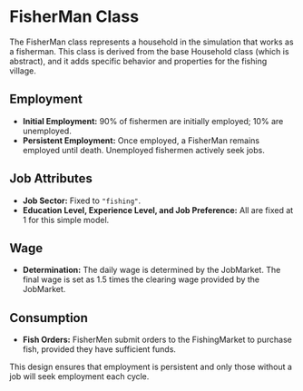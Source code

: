 # FisherMan Class

The FisherMan class represents a household in the simulation that works as a fisherman. This class is derived from the base Household class (which is abstract), and it adds specific behavior and properties for the fishing village.

## Employment
- **Initial Employment:** 90% of fishermen are initially employed; 10% are unemployed.
- **Persistent Employment:** Once employed, a FisherMan remains employed until death. Unemployed fishermen actively seek jobs.

## Job Attributes
- **Job Sector:** Fixed to `"fishing"`.
- **Education Level, Experience Level, and Job Preference:** All are fixed at 1 for this simple model.

## Wage
- **Determination:** The daily wage is determined by the JobMarket. The final wage is set as 1.5 times the clearing wage provided by the JobMarket.

## Consumption
- **Fish Orders:** FisherMen submit orders to the FishingMarket to purchase fish, provided they have sufficient funds.

This design ensures that employment is persistent and only those without a job will seek employment each cycle.
